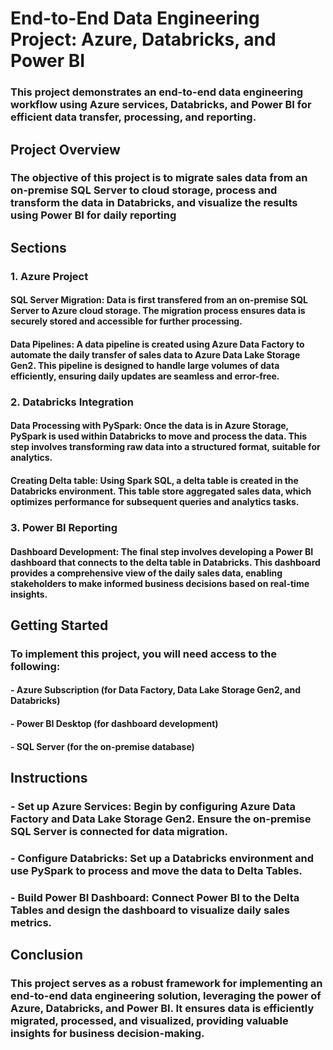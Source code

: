 # End-to-End Data Engineering Project: Azure, Databricks, and Power BI 

### This project demonstrates an end-to-end data engineering workflow using Azure services, Databricks, and Power BI for efficient data transfer, processing, and reporting.

## Project Overview
### The objective of this project is to migrate sales data from an on-premise SQL Server to cloud storage, process and transform the data in Databricks, and visualize the results using Power BI for daily reporting

## Sections
### 1. Azure Project
#### SQL Server Migration: Data is first transfered from an on-premise SQL Server to Azure cloud storage. The migration process ensures data is securely stored and accessible for further processing.
#### Data Pipelines: A data pipeline is created using Azure Data Factory to automate the daily transfer of sales data to Azure Data Lake Storage Gen2. This pipeline is designed to handle large volumes of data efficiently, ensuring daily updates are seamless and error-free.
### 2. Databricks Integration
#### Data Processing with PySpark: Once the data is in Azure Storage, PySpark is used within Databricks to move and process the data. This step involves transforming raw data into a structured format, suitable for analytics.
#### Creating Delta table: Using Spark SQL, a delta table is created in the Databricks environment. This table store aggregated sales data, which optimizes performance for subsequent queries and analytics tasks.
### 3. Power BI Reporting
#### Dashboard Development: The final step involves developing a Power BI dashboard that connects to the delta table in Databricks. This dashboard provides a comprehensive view of the daily sales data, enabling stakeholders to make informed business decisions based on real-time insights.

## Getting Started
### To implement this project, you will need access to the following:

#### - Azure Subscription (for Data Factory, Data Lake Storage Gen2, and Databricks)
#### - Power BI Desktop (for dashboard development)
#### - SQL Server (for the on-premise database)

## Instructions
### - Set up Azure Services: Begin by configuring Azure Data Factory and Data Lake Storage Gen2. Ensure the on-premise SQL Server is connected for data migration.
### - Configure Databricks: Set up a Databricks environment and use PySpark to process and move the data to Delta Tables.
### - Build Power BI Dashboard: Connect Power BI to the Delta Tables and design the dashboard to visualize daily sales metrics.

## Conclusion
### This project serves as a robust framework for implementing an end-to-end data engineering solution, leveraging the power of Azure, Databricks, and Power BI. It ensures data is efficiently migrated, processed, and visualized, providing valuable insights for business decision-making.
